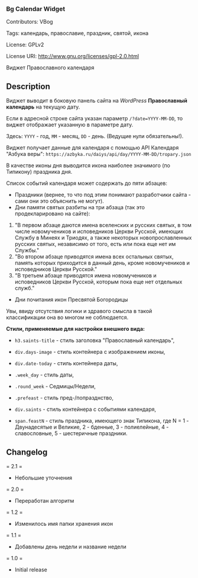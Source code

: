 ### Bg Calendar Widget  ###

Contributors: VBog

Tags: календарь, православие, праздник, святой, икона

License: GPLv2

License URI: http://www.gnu.org/licenses/gpl-2.0.html

Виджет Православного календаря


## Description ##

Виджет выводит в боковую панель сайта на *WordPress* **Православный календарь** на текущую дату. 

Если в адресной строке сайта указан параметр `/?date=YYYY-MM-DD`, то виджет отображает указанную в параметре дату.

Здесь: `YYYY` - год, `MM` - месяц, `DD` - день. (Ведущие нули обязательны!).

Виджет получает данные для календаря с помощью API Календаря "Азбука веры": `https://azbyka.ru/daiys/api/day/YYYY-MM-DD/tropary.json`
		
В качестве иконы дня выводится икона наиболее значимого (по Типикону) праздника дня.

Список событий календаря может содержать до пяти абзацев:

* Праздники (вернее, то что под этим понимают разработчики сайта - сами они это объяснить не могут).
* Дни памяти святых разбиты на три абзаца (так это продекларировано на сайте):

1. "В первом абзаце даются имена вселенских и русских святых, в том числе новомучеников и исповедников Церкви Русской, имеющих Службу в Минеях и Триодях, а также некоторых новопрославленных русских святых, независимо от того, есть или пока еще нет им Службы."
2. "Во втором абзаце приводятся имена всех остальных святых, память которых приходится в данный день, кроме новомучеников и исповедников Церкви Русской."
3. "В третьем абзаце приводятся имена новомучеников и исповедников Церкви Русской, которым пока еще нет отдельных служб."

* Дни почитания икон Пресвятой Богородицы

Увы, ввиду отсутствия логики и здравого смысла в такой классификации она во многом не соблюдается.

**Стили, применяемые для настройки внешнего вида:**

* `h3.saints-title` - стиль заголовка "Православный календарь",

* `div.days-image` - стиль контейнера с изображением иконы,

* `div.date-today` - стиль контейнера даты,

* `.week_day` - стиль даты,

* `.round_week` - Седмицы/Недели,

* `.prefeast` - стиль пред-/попразднство,

* `div.saints` - стиль контейнера с событиями календаря,

* `span.feastN` - стиль праздника, имеющего знак Типикона, где N = 1 - Двунадесятые и Великие, 2 - бденные, 3 - полиелейные, 4 - славословные, 5 - шестеричные праздники.



## Changelog ##

= 2.1 =
* Небольшие уточнения

= 2.0 =
* Переработан алгоритм

= 1.2 =
* Изменилось имя папки хранения икон

= 1.1 =
* Добавлены день недели и название недели

= 1.0 =
* Initial release